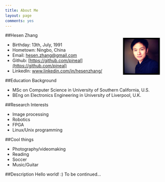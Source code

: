 ```yaml
---
title: About Me
layout: page
comments: yes
---
```

  
##Hesen Zhang    
<img src="/media/image/portfolio.jpg" alt="Hesen Zhang" width="120" height="120" align="right" />

- Birthday: 13th, July, 1991
- Hometown: Ningbo, China
- Email: [hesen.zhang@gmail.com](hesen.zhang@gmail.com)
- Github: [https://github.com/pineal](https://github.com/pineal)
- LinkedIn: [www.linkedin.com/in/hesenzhang/
](www.linkedin.com/in/hesenzhang/
)

##Education Background

- MSc on Computer Science in University of Southern California, U.S. 
- BEng on Electronics Engineering in University of Liverpool, U.K.

##Research Interests

- Image processing
- Robotics
- FPGA 
- Linux/Unix programming

##Cool things
- Photography/videomaking
- Reading
- Soccer
- Music/Guitar

##Description
Hello world! :) To be continued...